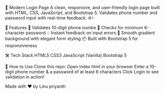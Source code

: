 
🔐 Modern Login Page
A clean, responsive, and user-friendly login page built with HTML, CSS, JavaScript, and Bootstrap 5. Validates phone number and password input with real-time feedback. 🌐✨

🚀 Features
📱 Validates 10-digit phone numbe
🔑 Checks for minimum 6-character password
💡 Instant feedback on input errors
🎨 Smooth gradient background with elegant form styling
📦 Built with Bootstrap 5 for responsiveness

🛠️ Tech Stack
HTML5
CSS3
JavaScript (Vanilla)
Bootstrap 5

📌 How to Use
Clone this repo:
Open index.html in your browser
Enter a 10-digit phone number & a password of at least 6 characters
Click Login to see validation in action!

Made with ❤️ by Linu priyanth


